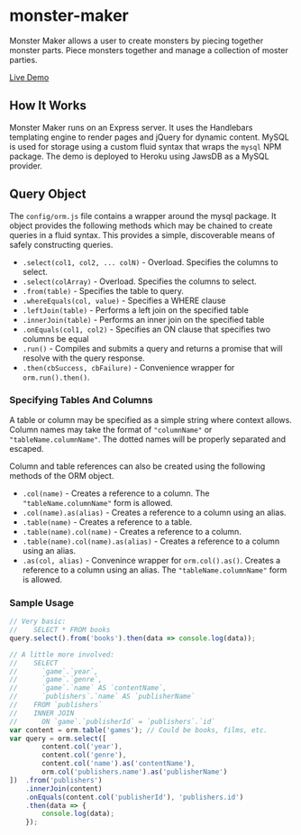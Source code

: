 # monster-maker
Monster Maker allows a user to create monsters by piecing together monster parts. Piece monsters together and manage a collection of moster parties.

[Live Demo](https://serene-chamber-64503.herokuapp.com/)

## How It Works

Monster Maker runs on an Express server. It uses the Handlebars templating engine to render pages and jQuery for dynamic content. MySQL is used for storage using a custom fluid syntax that wraps the `mysql` NPM package. The demo is deployed to Heroku using JawsDB as a MySQL provider.

## Query Object

The `config/orm.js` file contains a wrapper around the mysql package. It object provides the following methods which may be chained to create queries in a fluid syntax. This provides a simple, discoverable means of safely constructing queries.

* `.select(col1, col2, ... colN)` - Overload. Specifies the columns to select.
* `.select(colArray)` - Overload. Specifies the columns to select.
* `.from(table)` - Specifies the table to query.
* `.whereEquals(col, value)` - Specifies a WHERE clause
* `.leftJoin(table)` - Performs a left join on the specified table
* `.innerJoin(table)` - Performs an inner join on the specified table
* `.onEquals(col1, col2)` - Specifies an ON clause that specifies two columns be equal
* `.run()` - Compiles and submits a query and returns a promise that will resolve with the query response.
* `.then(cbSuccess, cbFailure)` - Convenience wrapper for `orm.run().then()`.
### Specifying Tables And Columns

A table or column may be specified as a simple string where context allows. Column names may take the format of `"columnName"` or `"tableName.columnName"`. The dotted names will be properly separated and escaped.

Column and table references can also be created using the following methods of the ORM object.

* `.col(name)` - Creates a reference to a column. The `"tableName.columnName"` form is allowed.
* `.col(name).as(alias)` - Creates a reference to a column using an alias.
* `.table(name)` - Creates a reference to a table.
* `.table(name).col(name)` - Creates a reference to a column.
* `.table(name).col(name).as(alias)` - Creates a reference to a column using an alias.
* `.as(col, alias)` - Convenince wrapper for `orm.col().as()`. Creates a reference to a column using an alias. The `"tableName.columnName"` form is allowed.

### Sample Usage

```javascript
// Very basic:
//    SELECT * FROM books
query.select().from('books').then(data => console.log(data));

// A little more involved:
//    SELECT 
//      `game`.`year`, 
//      `game`.`genre`,
//      `game`.`name` AS `contentName`,
//      `publishers`.`name` AS `publisherName`
//    FROM `publishers`
//    INNER JOIN
//      ON `game`.`publisherId` = `publishers`.`id`
var content = orm.table('games'); // Could be books, films, etc.
var query = orm.select([
        content.col('year'),
        content.col('genre'),
        content.col('name').as('contentName'),
        orm.col('publishers.name').as('publisherName')
])  .from('publishers')
    .innerJoin(content)
    .onEquals(content.col('publisherId'), 'publishers.id')
    .then(data => {
        console.log(data);
    });
    
```
